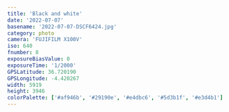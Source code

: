 ```yaml
---
title: 'Black and white'
date: '2022-07-07'
basename: '2022-07-07-DSCF6424.jpg'
category: photo
camera: 'FUJIFILM X100V'
iso: 640
fnumber: 8
exposureBiasValue: 0
exposureTime: '1/2000'
GPSLatitude: 36.720190
GPSLongitude: -4.420267
width: 5919
height: 3946
colorPalette: ['#af946b', '#29190e', '#e4dbc6', '#5d3b1f', '#e3d4b1']
---
```

